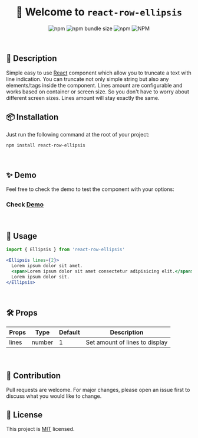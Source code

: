 <h1 align="center">🖖 Welcome to <code>react-row-ellipsis</code></h1>

<p align="center">
  <img alt="npm" src="https://img.shields.io/npm/v/react-row-ellipsis?color=yellow" />
  <img alt="npm bundle size" src="https://img.shields.io/bundlephobia/minzip/react-row-ellipsis?label=size" />
  <img alt="npm" src="https://img.shields.io/npm/dt/react-row-ellipsis" />
  <img alt="NPM" src="https://img.shields.io/npm/l/react-row-ellipsis" />
</p>
<br />

## 📄 Description

Simple easy to use [React](https://reactjs.org) component which allow you to truncate a text with line indication. You can truncate not only simple string but also any elements/tags inside the component. Lines amount are configurable and works based on container or screen size. So you don't have to worry about different screen sizes. Lines amount will stay exactly the same. 
<br />

## 📦 Installation

Just run the following command at the root of your project:

```bash
npm install react-row-ellipsis
```
<br />

## ✨ Demo

Feel free to check the demo to test the component with your options:
### Check [Demo](https://ok3tbe.csb.app/)
<br />

## 🚀 Usage

```jsx
import { Ellipsis } from 'react-row-ellipsis'

<Ellipsis lines={2}>
  Lorem ipsum dolor sit amet.
  <span>Lorem ipsum dolor sit amet consectetur adipisicing elit.</span>
  Lorem ipsum dolor sit.
</Ellipsis>
```
<br />

## 🛠 Props

| Props | Type   | Default | Description                    |
|-------|--------|---------|--------------------------------|
| lines | number | 1       | Set amount of lines to display |
<br />

## 🤝 Contribution

Pull requests are welcome. For major changes, please open an issue first to discuss what you would like to change.
<br />

## 📝 License
This project is [MIT](https://choosealicense.com/licenses/mit/) licensed.

